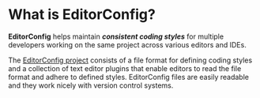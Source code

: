 # What is EditorConfig?
**EditorConfig** helps maintain ***consistent coding styles*** for multiple developers working on the same project across various editors and IDEs. 

The [EditorConfig project](https://editorconfig.org/) consists of a file format for defining coding styles and a collection of text editor plugins that enable editors to read the file format and adhere to defined styles. EditorConfig files are easily readable and they work nicely with version control systems.


